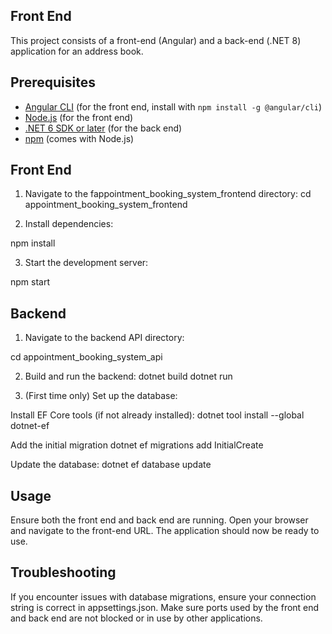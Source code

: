 ## Front End


This project consists of a front-end (Angular) and a back-end (.NET 8) application for an address book.

## Prerequisites

- [Angular CLI](https://angular.io/cli) (for the front end, install with `npm install -g @angular/cli`)
- [Node.js](https://nodejs.org/) (for the front end)
- [.NET 6 SDK or later](https://dotnet.microsoft.com/download) (for the back end)
- [npm](https://www.npmjs.com/) (comes with Node.js)


## Front End

1. Navigate to the fappointment_booking_system_frontend directory:
   cd appointment_booking_system_frontend

2. Install dependencies:

npm install

3. Start the development server:

npm start

## Backend

1. Navigate to the backend API directory:

cd appointment_booking_system_api

2. Build and run the backend:
dotnet build
dotnet run

3. (First time only) Set up the database:

Install EF Core tools (if not already installed): 
dotnet tool install --global dotnet-ef

Add the initial migration
dotnet ef migrations add InitialCreate 

Update the database:
dotnet ef database update 

## Usage
Ensure both the front end and back end are running.
Open your browser and navigate to the front-end URL.
The application should now be ready to use.

## Troubleshooting
If you encounter issues with database migrations, ensure your connection string is correct in appsettings.json.
Make sure ports used by the front end and back end are not blocked or in use by other applications.

